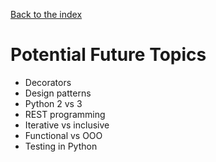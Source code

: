 [Back to the index](/BeginnerCodersWWCATX)

# Potential Future Topics

-   Decorators
-   Design patterns
-   Python 2 vs 3
-   REST programming
-   Iterative vs inclusive
-   Functional vs OOO
-   Testing in Python

